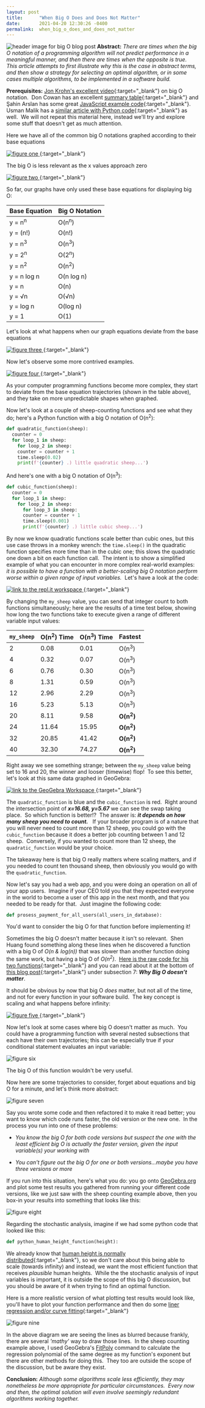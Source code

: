```yaml
---
layout: post
title:      "When Big O Does and Does Not Matter"
date:       2021-04-20 12:30:26 -0400
permalink:  when_big_o_does_and_does_not_matter
---
```

![header image for big O blog post](https://i.imgur.com/cUNNt64.jpg)
**Abstract:** *There are times when the big O notation of a programming algorithm will not predict performance in a meaningful manner, and then there are times when the opposite is true.&nbsp;  This article attempts to first illustrate why this is the case in abstract terms, and then show a strategy for selecting an optimal algorithm, or in some cases multiple algorithms, to be implemented in a software build.*

**Prerequisites:** [Jon Krohn's excellent video](https://www.youtube.com/watch?v=5yJ_QLec0Lc){:target="_blank"} on big O notation.&nbsp; Don Cowan has an excellent [summary table](https://www.donkcowan.com/blog/2013/5/11/big-o-notation){:target="_blank"} and Şahin Arslan has some great [JavaScript example code](https://dev.to/humblecoder00/comprehensive-big-o-notation-guide-in-plain-english-using-javascript-3n6m){:target="_blank"}.&nbsp;  Usman Malik has a [similar article with Python code](https://stackabuse.com/big-o-notation-and-algorithm-analysis-with-python-examples/){:target="_blank"} as well.&nbsp;  We will not repeat this material here, instead we'll try and explore some stuff that doesn't get as much attention.&nbsp;

Here we have all of the common big O notations graphed according to their base equations

[
![figure one](https://i.imgur.com/s8ym6sh.png)
](https://www.desmos.com/calculator/zuhpohsbtv){:target="_blank"}

The big O is less relevant as the x values approach zero

[
![figure two](https://i.imgur.com/vntUmT6.png)
](https://www.desmos.com/calculator/pdyismhsil){:target="_blank"}

So far, our graphs have only used these base equations for displaying big O:

|  Base Equation  | Big O Notation |
|--|--|
| y = n<sup>n</sup>   | O(n<sup>n</sup>) |
| y = (n!)| O(n!) |
| y = n<sup>3</sup>| O(n<sup>3</sup>) |
| y = 2<sup>n</sup> | O(2<sup>n</sup>)|
| y = n<sup>2</sup> | O(n<sup>2</sup>)|
| y = n log n | O(n log n)|
| y = n | O(n)|
| y = <span>&#8730;</span>n | O(<span>&#8730;</span>n)|
| y = log n | O(log n)|
| y = 1 | O(1)|

Let's look at what happens when our graph equations deviate from the base equations

[
![figure three](https://i.imgur.com/BrSBwi9.png)
](https://www.desmos.com/calculator/l3448fpf3v){:target="_blank"}

Now let's observe some more contrived examples.

[
![figure four](https://i.imgur.com/fhYXa4L.png)
](https://www.desmos.com/calculator/ttbfaf0beb){:target="_blank"}

As your computer programming functions become more complex, they start to deviate from the base equation trajectories (shown in the table above), and they take on more unpredictable shapes when graphed.

Now let's look at a couple of sheep-counting functions and see what they do; here's a Python function with a big O notation of O(n<sup>2</sup>):
```python
def quadratic_function(sheep):
  counter = 0
  for loop_1 in sheep:
    for loop_2 in sheep:
    counter = counter + 1
    time.sleep(0.02)
    print(f'{counter} .) little quadratic sheep...')
```
And here's one with a big O notation of O(n<sup>3</sup>):
```python
def cubic_function(sheep):
  counter = 0
  for loop_1 in sheep:
    for loop_2 in sheep:
      for loop_3 in sheep:
      counter = counter + 1
      time.sleep(0.001)
      print(f'{counter} .) little cubic sheep...')
```
By now we know quadratic functions scale better than cubic ones, but this use case throws in a monkey wrench: the `time.sleep()` in the quadratic function specifies more time than in the cubic one; this slows the quadratic one down a bit on each function call.&nbsp;  The intent is to show a simplified example of what you can encounter in more complex real-world examples: *it is possible to have a function with a better-scaling big O notation perform worse within a given range of input variables.*&nbsp;  Let's have a look at the code:

[
![link to the repl.it workspace](https://i.imgur.com/NKrILPO.png)
](https://replit.com/@Richard_Burd/Big-0-Examples){:target="_blank"}

By changing the `my_sheep` value, you can send that integer count to both functions simultaneously; here are the results of a time test below, showing how long the two functions take to execute given a range of different variable input values:

|  `my_sheep`| O(n<sup>2</sup>) Time |O(n<sup>3</sup>) Time | Fastest
|--|--|--|--|
| 2 | 0.08 | 0.01 | O(n<sup>3</sup>)
| 4 | 0.32 | 0.07 | O(n<sup>3</sup>)
| 6 | 0.76 | 0.30 | O(n<sup>3</sup>)
| 8 | 1.31 | 0.59 | O(n<sup>3</sup>)
| 12 | 2.96 | 2.29 | O(n<sup>3</sup>)
| 16 | 5.23 | 5.13 | O(n<sup>3</sup>)
| 20 | 8.11 | 9.58 | <b>O(n<sup>2</sup>)</b>
| 24 | 11.64 | 15.95 | <b>O(n<sup>2</sup>)</b>
| 32 | 20.85 | 41.42 | <b>O(n<sup>2</sup>)</b>
| 40 | 32.30 | 74.27 | <b>O(n<sup>2</sup>)</b>

Right away we see something strange; between the `my_sheep` value being set to 16 and 20, the winner and looser (timewise) flop!&nbsp;  To see this better, let's look at this same data graphed in GeoGebra:

[
![link to the GeoGebra Workspace](https://i.imgur.com/AvuumxV.png)
](https://www.geogebra.org/graphing/mnyhpc4v){:target="_blank"}

The `quadratic_function` is blue and the `cubic_function` is red.&nbsp;  Right around the intersection point of ***x=16.68, y=5.67*** we can see the swap taking place.&nbsp;  So which function is better!?&nbsp;  The answer is: ***it depends on how many sheep you need to count.*** &nbsp;  If your broader program is of a nature that you will never need to count more than 12 sheep, you could go with the `cubic_function` because it does  a better job counting between 1 and 12 sheep.&nbsp;  Conversely, if you wanted to count more than 12 sheep, the `quadratic_function` would be your choice.&nbsp;


The takeaway here is that big O really matters where scaling matters, and if you needed to count ten thousand sheep, then obviously you would go with the `quadratic_function`.&nbsp;

Now let's say you had a web app, and you were doing an operation on all of your app users.&nbsp;   Imagine if your CEO told you that they expected everyone in the world to become a user of this app in the next month, and that you needed to be ready for that.&nbsp;  Just imagine the following code:
```python
def prosess_payment_for_all_users(all_users_in_database):
```
You'd want to consider the big O for that function before implementing it!&nbsp;

Sometimes the big O doesn't matter because it isn't so relevant.&nbsp;  Shen Huang found something along these lines when he discovered a function with a big O of *O(n & log(n))* that was slower than another function doing the same work, but having a big O of *O(n<sup>2</sup>)*.&nbsp;  [Here is the raw code for his two functions](https://trinket.io/python/87a3166026){:target="_blank"} and you can read about it at the bottom of [this blog post](https://www.freecodecamp.org/news/big-o-notation-why-it-matters-and-why-it-doesnt-1674cfa8a23c/#Why-BigO-doesn%E2%80%99t-matter){:target="_blank"} under subsection 7: ***Why Big O doesn’t matter***.&nbsp;

It should be obvious by now that big O *does* matter, but not all of the time, and not for every function in your software build.&nbsp;  The key concept is scaling and what happens before infinity:

[
![figure five](https://i.imgur.com/NBFLfzs.png)
](https://www.desmos.com/calculator/ejozxwxij8){:target="_blank"}



Now let's look at some cases where big O doesn't matter as much.&nbsp; You could have a programming function with several nested subsections that each have their own trajectories; this can be especially true if your conditional statement evaluates an input variable:

![figure six](https://i.imgur.com/pi4rWuR.png)

The big O of this function wouldn't be very useful.&nbsp;

Now here are some trajectories to consider, forget about equations and big O for a minute, and let's think more abstract:

![figure seven](https://i.imgur.com/3N1q2Hv.png)

Say you wrote some code and then refactored it to make it read better; you want to know which code runs faster, the old version or the new one.&nbsp;  In the process you run into one of these problems:

 - *You know the big O for both code versions but suspect the one with the least efficient big O is actually the faster version, given the input variable(s) your working with*

 - *You can't figure out the big O for one or both versions...maybe you have three versions or more*

If you run into this situation, here's what you do: you go onto [GeoGebra.org](https://www.geogebra.org/?lang=en)  and plot some test results you gathered from running your different code versions, like we just saw with the sheep counting example above, then you box-in your results into something that looks like this:

![figure eight](https://i.imgur.com/PPyfedA.png)

Regarding the stochastic analysis, imagine if we had some python code that looked like this:
```python
def python_human_height_function(height):
```
We already know that [human height is normally distributed](https://ourworldindata.org/human-height#height-is-normally-distributed){:target="_blank"}, so we don't care about this being able to scale (towards infinity) and instead, we want the most efficient function that receives *plausible* human heights.&nbsp;  While the the stochastic analysis of input variables is important, it is outside the scope of this big O discussion, but you should be aware of it when trying to find an optimal function.&nbsp;

Here is a more realistic version of what plotting test results would look like, you'll have to plot your function performance and then do some [liner regression and/or curve fitting](https://www.youtube.com/watch?v=TmYl6k4e_AE){:target="_blank"}

![figure nine](https://i.imgur.com/CGcbRtu.png)

In the above diagram we are seeing the lines as blurred because frankly, there are several *'mathy'* way to draw those lines.&nbsp;  In the sheep counting example above, I used GeoGebra's [FitPoly](https://wiki.geogebra.org/en/FitPoly_Command) command to calculate the regression polynomial of the same degree as my function's exponent but there are other methods for doing this.&nbsp;  They too are outside the scope of the discussion, but be aware they exist.&nbsp;

**Conclusion:** *Although some algorithms scale less efficiently, they may nonetheless be more appropriate for particular circumstances.&nbsp;  Every now and then, the optimal solution will even involve seemingly redundant algorithms working together.&nbsp;*
